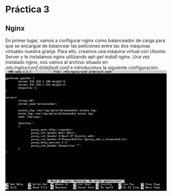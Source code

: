 # Práctica 3
## Nginx
  En primer lugar, vamos a configurar nginx como balanceador de carga para que se encargue de balancear las peticiones entre las dos máquinas virtuales
nuestra granja. Para ello, creamos una máquina virtual con Ubuntu Server y le instalamos nginx utilizando *apt-get install nginx*. Una vez instalado nginx,
nos vamos al archivo situado en */etc/nginx/conf.d/default.conf* e introducimos la siguiente configuración:
![img](https://github.com/cvlolo/SWAP/blob/master/practica3/ConfiguracionNginx.png)
